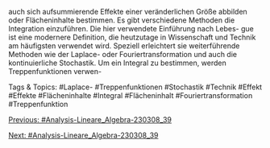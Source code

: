 auch sich aufsummierende Effekte einer veränderlichen Größe abbilden oder Flächeninhalte bestimmen.
Es gibt verschiedene Methoden die Integration einzuführen. Die hier verwendete Einführung nach Lebes-
gue ist eine modernere Definition, die heutzutage in Wissenschaft und Technik am häufigsten verwendet
wird. Speziell erleichtert sie weiterführende Methoden wie der Laplace- oder Fouriertransformation und
auch die kontinuierliche Stochastik. Um ein Integral zu bestimmen, werden Treppenfunktionen verwen-

   Tags & Topics:
   #Laplace-
   #Treppenfunktionen
   #Stochastik
   #Technik
   #Effekt
   #Effekte
   #Flächeninhalte
   #Integral
   #Flächeninhalt
   #Fouriertransformation
   #Treppenfunktion

[Previous: #Analysis-Lineare_Algebra-230308_39](Analysis-Lineare_Algebra-230308_39.md)

[Next: #Analysis-Lineare_Algebra-230308_39](Analysis-Lineare_Algebra-230308_39.md)